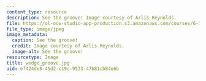 ```yaml
---
content_type: resource
description: See the groove! Image courtesy of Arlis Reynolds.
file: https://ol-ocw-studio-app-production.s3.amazonaws.com/courses/6-163-strobe-project-laboratory-fall-2005/ef424de845d2c19c953347b81cb84e6b_wedge_groove.jpg
file_type: image/jpeg
image_metadata:
  caption: See the groove!
  credit: Image courtesy of Arlis Reynolds.
  image-alt: See the groove!
resourcetype: Image
title: wedge_groove.jpg
uid: ef424de8-45d2-c19c-9533-47b81cb84e6b
---
```


